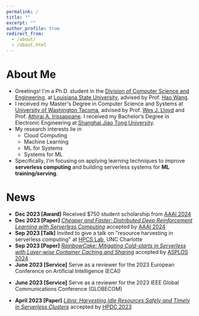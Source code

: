 ```yaml
---
permalink: /
title: ""
excerpt: ""
author_profile: true
redirect_from: 
  - /about/
  - /about.html
---
```


# About Me

* Greetings! I'm a Ph.D. student in the [Division of Computer Science and Engineering](https://www.lsu.edu/eng/cse/), at [Louisiana State University](https://www.lsu.edu/), advised by Prof. [Hao Wang](https://intellisys.haow.ca/haowang/).
* I received my Master's Degree in Computer Science and Systems at [University of Washington Tacoma](https://www.tacoma.uw.edu/), advised by Prof. [Wes J. Lloyd](http://faculty.washington.edu/wlloyd/index.html) and Prof. [Athirai A. Irissappane](https://sites.google.com/view/athirai/). I received my Bachelor’s Degree in Electronic Engineering at [Shanghai Jiao Tong University](http://en.sjtu.edu.cn/).
* My research interests lie in
  - Cloud Computing
  - Machine Learning
  - ML for Systems
  - Systems for ML
* Specifically, I'm focusing on applying learning techniques to improve **serverless computing** and building serverless systems for **ML training/serving**.

# News
<!--* **Dec 2023 \[Service\]** Serve as a reviewer for the Journal of Systems Architecture (JSA)  -->
* **Dec 2023 \[Award\]** Received $750 student scholarship from [AAAI 2024](https://aaai.org/aaai-conference/)  
* **Dec 2023 \[Paper\]** [*Cheaper and Faster: Distributed Deep Reinforcement Learning with Serverless Computing*](https://intellisys.haow.ca/assets/pdf/Hanfei_AAAI24_RL_serverless.pdf) accepted by [AAAI 2024](https://aaai.org/aaai-conference/)  
* **Sep 2023 \[Talk\]** Invited to give a talk on "resource harvesting in serverless computing" at [HPCS Lab](https://hpcs.charlotte.edu/), UNC Charlotte  
* **Sep 2023 \[Paper\]** [*RainbowCake: Mitigating Cold-starts in Serverless with Layer-wise Container Caching and Sharing*](https://intellisys.haow.ca/assets/pdf/hanfei-asplos24spring.pdf) accepted by [ASPLOS 2024](https://www.asplos-conference.org/asplos2024/)  
* **June 2023 \[Service\]** Serve as a reviewer for the 2023 European Conference on Artificial Intelligence (ECAI)
<!--* **June 2023 \[Service\]** Serve as a reviewer for the IEEE Transactions on Parallel and Distributed Systems (TPDS)  -->
* **June 2023 \[Service\]** Serve as a reviewer for the 2023 IEEE Global Communications Conference (GLOBECOM)
<!--* **May 2023 \[Service\]** Serve as a reviewer for the IEEE Transactions on Cloud Computing (TCC)  -->
* **April 2023 \[Paper\]** [*Libra: Harvesting Idle Resources Safely and Timely in Serverless Clusters*](https://dl.acm.org/doi/10.1145/3588195.3592996) accepted by [HPDC 2023](https://www.hpdc.org/2023/)  
<!--* **Jan 2022 \[Paper\]** [*Accelerating Serverless Computing by Harvesting Idle Resources*](https://doi.org/10.1145/3485447.3511979) accepted by [WWW 2022](https://www2022.thewebconf.org/)  -->
<!--* **July 2021 \[Paper\]** [*FaaSRank: Learning to Schedule Functions in Serverless Platforms*](https://ieeexplore.ieee.org/document/9659513) accepted by [ACSOS 2021](https://conf.researchr.org/home/acsos-2021)  -->
